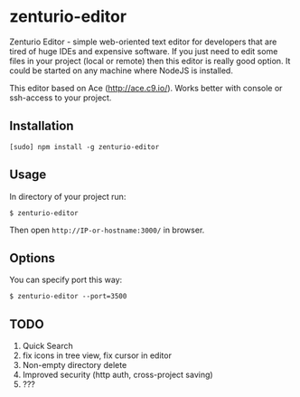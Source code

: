 zenturio-editor
===============

Zenturio Editor - simple web-oriented text editor for developers that are tired of huge IDEs and expensive software.
If you just need to edit some files in your project (local or remote) then this editor is really good option.
It could be started on any machine where NodeJS is installed.

This editor based on Ace (http://ace.c9.io/). Works better with console or ssh-access to your project.

## Installation

    [sudo] npm install -g zenturio-editor

## Usage

In directory of your project run:

    $ zenturio-editor

Then open `http://IP-or-hostname:3000/` in browser.

## Options

You can specify port this way:

    $ zenturio-editor --port=3500

## TODO

1. Quick Search
2. fix icons in tree view, fix cursor in editor
3. Non-empty directory delete
4. Improved security (http auth, cross-project saving)
5. ???
  

